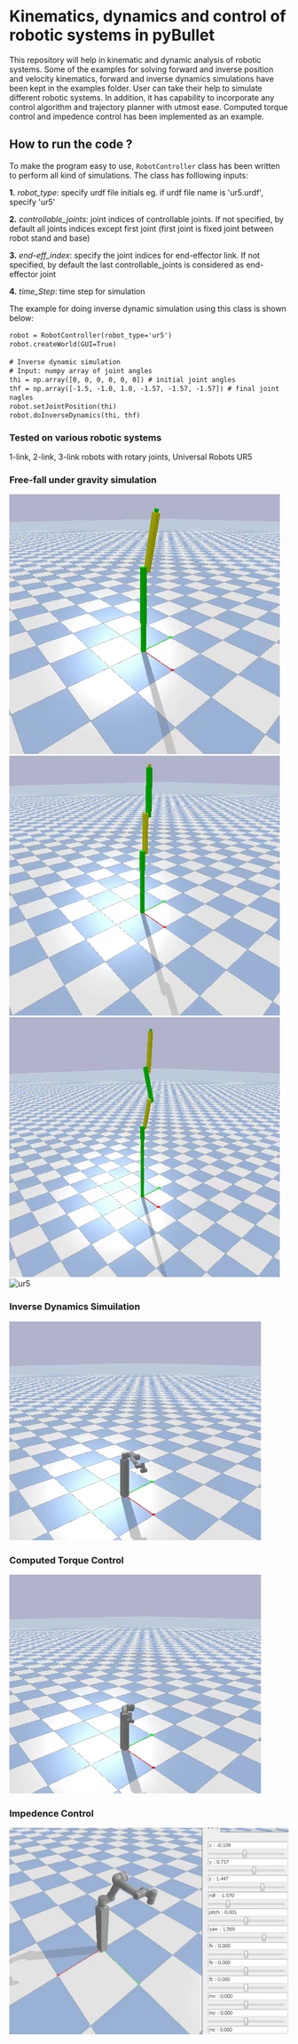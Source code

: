 # Kinematics, dynamics and control of robotic systems in pyBullet
This repository will help in kinematic and dynamic analysis of robotic systems. Some of the examples for solving forward and inverse position and velocity kinematics, forward and inverse dynamics simulations have been kept in the examples folder. User can take their help to simulate different robotic systems. In addition, it has capability to incorporate any control algorithm and trajectory planner with utmost ease. Computed torque control and impedence control has been implemented as an example.

## How to run the code ?
To make the program easy to use, ```RobotController``` class has been written to perform all kind of simulations. The class has folllowing inputs:

**1.** _robot_type_: specify urdf file initials eg. if urdf file name is 'ur5.urdf', specify 'ur5'

**2.** _controllable_joints_: joint indices of controllable joints. If not specified, by default all joints indices except first joint (first joint is fixed joint between robot stand and base) 

**3.** _end-eff_index_: specify the joint indices for end-effector link. If not specified, by default the last controllable_joints is considered as end-effector joint

**4.** _time_Step_: time step for simulation

The example for doing inverse dynamic simulation using this class is shown below:
```
robot = RobotController(robot_type='ur5')
robot.createWorld(GUI=True)

# Inverse dynamic simulation
# Input: numpy array of joint angles
thi = np.array([0, 0, 0, 0, 0, 0]) # initial joint angles
thf = np.array([-1.5, -1.0, 1.0, -1.57, -1.57, -1.57]) # final joint nagles
robot.setJointPosition(thi)
robot.doInverseDynamics(thi, thf)
```


### Tested on various robotic systems
1-link, 2-link, 3-link robots with rotary joints, Universal Robots UR5

### Free-fall under gravity simulation
![1-link](images/free-fall-1link.gif "1-link")  
![2-link](images/free-fall-2link.gif "2-link") 
![3-link](images/free-fall-3link.gif "3-link") 
![ur5](images/free-fall-ur5.gif "ur5") 

### Inverse Dynamics Simuilation
![ur5](images/inv-dyn-ur5.gif "ur5")  

### Computed Torque Control
![ur5](images/comp-tor-ctrl-ur5.gif "ur5")  

### Impedence Control
![ur5](images/imp-ctrl-ur5-3.gif "ur5")  

